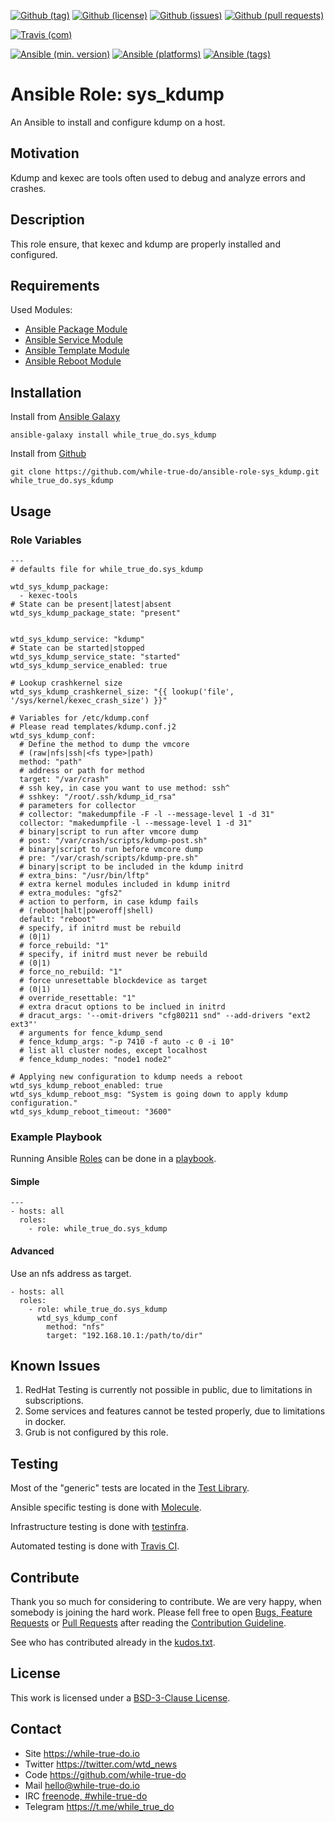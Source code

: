 <!--
name: README.md
description: This file contains important information for the repository.
author: while-true-do.io
contact: hello@while-true-do.io
license: BSD-3-Clause
-->

<!-- github shields -->
[![Github (tag)](https://img.shields.io/github/tag/while-true-do/ansible-role-sys_kdump.svg)](https://github.com/while-true-do/ansible-role-sys_kdump/tags)
[![Github (license)](https://img.shields.io/github/license/while-true-do/ansible-role-sys_kdump.svg)](https://github.com/while-true-do/ansible-role-sys_kdump/blob/master/LICENSE)
[![Github (issues)](https://img.shields.io/github/issues/while-true-do/ansible-role-sys_kdump.svg)](https://github.com/while-true-do/ansible-role-sys_kdump/issues)
[![Github (pull requests)](https://img.shields.io/github/issues-pr/while-true-do/ansible-role-sys_kdump.svg)](https://github.com/while-true-do/ansible-role-sys_kdump/pulls)
<!-- travis shields -->
[![Travis (com)](https://img.shields.io/travis/com/while-true-do/ansible-role-sys_kdump.svg)](https://travis-ci.com/while-true-do/ansible-role-sys_kdump)
<!-- ansible shields -->
[![Ansible (min. version)](https://img.shields.io/badge/dynamic/yaml.svg?label=Min.%20Ansible%20Version&url=https%3A%2F%2Fraw.githubusercontent.com%2Fwhile-true-do%2Fansible-role-sys_kdump%2Fmaster%2Fmeta%2Fmain.yml&query=%24.galaxy_info.min_ansible_version&colorB=black)](https://galaxy.ansible.com/while_true_do/sys_kdump)
[![Ansible (platforms)](https://img.shields.io/badge/dynamic/yaml.svg?label=Supported%20OS&url=https%3A%2F%2Fraw.githubusercontent.com%2Fwhile-true-do%2Fansible-role-sys_kdump%2Fmaster%2Fmeta%2Fmain.yml&query=galaxy_info.platforms%5B*%5D.name&colorB=black)](https://galaxy.ansible.com/while_true_do/sys_kdump)
[![Ansible (tags)](https://img.shields.io/badge/dynamic/yaml.svg?label=Galaxy%20Tags&url=https%3A%2F%2Fraw.githubusercontent.com%2Fwhile-true-do%2Fansible-role-sys_kdump%2Fmaster%2Fmeta%2Fmain.yml&query=%24.galaxy_info.galaxy_tags%5B*%5D&colorB=black)](https://galaxy.ansible.com/while_true_do/sys_kdump)

# Ansible Role: sys_kdump

An Ansible to install and configure kdump on a host.

## Motivation

Kdump and kexec are tools often used to debug and analyze errors and crashes.

## Description

This role ensure, that kexec and kdump are properly installed and configured.

## Requirements

Used Modules:

-   [Ansible Package Module](https://docs.ansible.com/ansible/latest/modules/package_module.html)
-   [Ansible Service Module](https://docs.ansible.com/ansible/latest/modules/service_module.html)
-   [Ansible Template Module](https://docs.ansible.com/ansible/latest/modules/template_module.html)
-   [Ansible Reboot Module](https://docs.ansible.com/ansible/latest/modules/reboot_module.html)

## Installation

Install from [Ansible Galaxy](https://galaxy.ansible.com/while_true_do/sys_kdump)
```
ansible-galaxy install while_true_do.sys_kdump
```

Install from [Github](https://github.com/while-true-do/ansible-role-sys_kdump)
```
git clone https://github.com/while-true-do/ansible-role-sys_kdump.git while_true_do.sys_kdump
```

## Usage

### Role Variables

```
---
# defaults file for while_true_do.sys_kdump

wtd_sys_kdump_package:
  - kexec-tools
# State can be present|latest|absent
wtd_sys_kdump_package_state: "present"


wtd_sys_kdump_service: "kdump"
# State can be started|stopped
wtd_sys_kdump_service_state: "started"
wtd_sys_kdump_service_enabled: true

# Lookup crashkernel size
wtd_sys_kdump_crashkernel_size: "{{ lookup('file', '/sys/kernel/kexec_crash_size') }}"

# Variables for /etc/kdump.conf
# Please read templates/kdump.conf.j2
wtd_sys_kdump_conf:
  # Define the method to dump the vmcore
  # (raw|nfs|ssh|<fs type>|path)
  method: "path"
  # address or path for method
  target: "/var/crash"
  # ssh key, in case you want to use method: ssh^
  # sshkey: "/root/.ssh/kdump_id_rsa"
  # parameters for collector
  # collector: "makedumpfile -F -l --message-level 1 -d 31"
  collector: "makedumpfile -l --message-level 1 -d 31"
  # binary|script to run after vmcore dump
  # post: "/var/crash/scripts/kdump-post.sh"
  # binary|script to run before vmcore dump
  # pre: "/var/crash/scripts/kdump-pre.sh"
  # binary|script to be included in the kdump initrd
  # extra_bins: "/usr/bin/lftp"
  # extra kernel modules included in kdump initrd
  # extra_modules: "gfs2"
  # action to perform, in case kdump fails
  # (reboot|halt|poweroff|shell)
  default: "reboot"
  # specify, if initrd must be rebuild
  # (0|1)
  # force_rebuild: "1"
  # specify, if initrd must never be rebuild
  # (0|1)
  # force_no_rebuild: "1"
  # force unresettable blockdevice as target
  # (0|1)
  # override_resettable: "1"
  # extra dracut options to be inclued in initrd
  # dracut_args: '--omit-drivers "cfg80211 snd" --add-drivers "ext2 ext3"'
  # arguments for fence_kdump_send
  # fence_kdump_args: "-p 7410 -f auto -c 0 -i 10"
  # list all cluster nodes, except localhost
  # fence_kdump_nodes: "node1 node2"

# Applying new configuration to kdump needs a reboot
wtd_sys_kdump_reboot_enabled: true
wtd_sys_kdump_reboot_msg: "System is going down to apply kdump configuration."
wtd_sys_kdump_reboot_timeout: "3600"
```

### Example Playbook

Running Ansible
[Roles](https://docs.ansible.com/ansible/latest/user_guide/playbooks_reuse_roles.html)
can be done in a
[playbook](https://docs.ansible.com/ansible/latest/user_guide/playbooks_intro.html).

#### Simple

```
---
- hosts: all
  roles:
    - role: while_true_do.sys_kdump
```

#### Advanced

Use an nfs address as target.

```
- hosts: all
  roles:
    - role: while_true_do.sys_kdump
      wtd_sys_kdump_conf
        method: "nfs"
        target: "192.168.10.1:/path/to/dir"
```

## Known Issues

1.  RedHat Testing is currently not possible in public, due to limitations
    in subscriptions.
2.  Some services and features cannot be tested properly, due to limitations
    in docker.
3.  Grub is not configured by this role.

## Testing

Most of the "generic" tests are located in the
[Test Library](https://github.com/while-true-do/test-library).

Ansible specific testing is done with
[Molecule](https://molecule.readthedocs.io/en/stable/).

Infrastructure testing is done with
[testinfra](https://testinfra.readthedocs.io/en/stable/).

Automated testing is done with [Travis CI](https://travis-ci.com/while-true-do).

## Contribute

Thank you so much for considering to contribute. We are very happy, when somebody
is joining the hard work. Please fell free to open
[Bugs, Feature Requests](https://github.com/while-true-do/ansible-role-sys_kdump/issues)
or [Pull Requests](https://github.com/while-true-do/ansible-role-sys_kdump/pulls) after
reading the [Contribution Guideline](https://github.com/while-true-do/doc-library/blob/master/docs/CONTRIBUTING.md).

See who has contributed already in the [kudos.txt](./kudos.txt).

## License

This work is licensed under a [BSD-3-Clause License](https://opensource.org/licenses/BSD-3-Clause).

## Contact

-   Site <https://while-true-do.io>
-   Twitter <https://twitter.com/wtd_news>
-   Code <https://github.com/while-true-do>
-   Mail [hello@while-true-do.io](mailto:hello@while-true-do.io)
-   IRC [freenode, #while-true-do](https://webchat.freenode.net/?channels=while-true-do)
-   Telegram <https://t.me/while_true_do>
